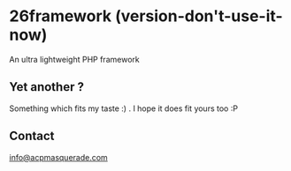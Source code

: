 26framework (version-don't-use-it-now)
======================================

An ultra lightweight PHP framework

Yet another ?
-----------

Something which fits my taste :) . I hope it does fit yours too :P 

Contact
-----------
info@acpmasquerade.com
